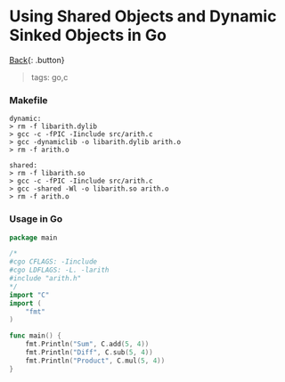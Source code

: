 # Using Shared Objects and Dynamic Sinked Objects in Go

[Back](../go.md){: .button}

> tags: go,c

### Makefile

```make
dynamic:
> rm -f libarith.dylib
> gcc -c -fPIC -Iinclude src/arith.c
> gcc -dynamiclib -o libarith.dylib arith.o
> rm -f arith.o

shared:
> rm -f libarith.so
> gcc -c -fPIC -Iinclude src/arith.c
> gcc -shared -Wl -o libarith.so arith.o
> rm -f arith.o
```

### Usage in Go

```go
package main

/*
#cgo CFLAGS: -Iinclude
#cgo LDFLAGS: -L. -larith
#include "arith.h"
*/
import "C"
import (
	"fmt"
)

func main() {
	fmt.Println("Sum", C.add(5, 4))
	fmt.Println("Diff", C.sub(5, 4))
	fmt.Println("Product", C.mul(5, 4))
}
```

